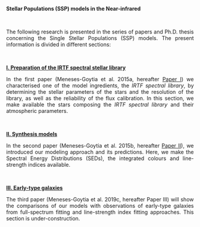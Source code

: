 <p style="text-align: justify;"><strong>Stellar Populations (SSP) models in the Near-infrared</strong></p>
&nbsp;
<p style="text-align: justify;">The following research is presented in the series of papers and Ph.D. thesis concerning the Single Stellar Populations (SSP) models. The present information is divided in different sections:</p>
&nbsp;
<p style="text-align: justify;"><strong><a title="IRTF spectral library" href="https://github.com/Astro-SMG/IRTF_spectral_stellar_library">I. Preparation of the IRTF spectral stellar library</a></strong></p>
<p style="text-align: justify;">In the first paper (Meneses-Goytia et al. 2015a, hereafter <a title="Publications" href="https://ui.adsabs.harvard.edu/abs/2015A%26A...582A..96M/abstract">Paper I</a>) we characterised one of the model ingredients, the <em>IRTF spectral library</em>, by determining the stellar parameters of the stars and the resolution of the library, as well as the reliability of the flux calibration. In this section, we make available the stars composing the <em>IRTF spectral library</em> and their atmospheric parameters.</p>
&nbsp;
<p style="text-align: justify;"><strong><a title="The models" href="https://github.com/Astro-SMG/SSP_models_in_the_NIR/wiki/The-models">II. Synthesis models</a></strong></p>
<p style="text-align: justify;">In the second paper (Meneses-Goytia et al. 2015b, hereafter <a title="Publications" href="https://ui.adsabs.harvard.edu/abs/2015A%26A...582A..97M/abstract">Paper II</a>), we introduced our modeling approach and its predictions. Here, we make the Spectral Energy Distributions (SEDs), the integrated colours and line-strength indices available.</p>
&nbsp;
<p style="text-align: justify;"><strong><a title="Early-type galaxies" href="https://github.com/Astro-SMG/Early-type-galaxies/">III. Early-type galaxies</a></strong></p>
<p style="text-align: justify;">The third paper (Meneses-Goytia et al. 2019c, hereafter Paper III) will show the comparisons of our models with observations of early-type galaxies from full-spectrum fitting and line-strength index fitting approaches. This section is under-construction.</p>
